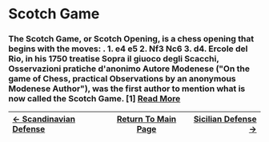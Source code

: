 # Scotch Game

### The Scotch Game, or Scotch Opening, is a chess opening that begins with the moves: . 1. e4 e5 2. Nf3 Nc6 3. d4. Ercole del Rio, in his 1750 treatise Sopra il giuoco degli Scacchi, Osservazioni pratiche d'anonimo Autore Modenese ("On the game of Chess, practical Observations by an anonymous Modenese Author"), was the first author to mention what is now called the Scotch Game. [1]  [Read More](https://en.wikipedia.org/wiki/Scotch_Game)

|[<- Scandinavian Defense](ScandinavianDefense.md)|[Return To Main Page](index.md)|[Sicilian Defense ->](SicilianDefense.md)|
|:----|:---:|----:|